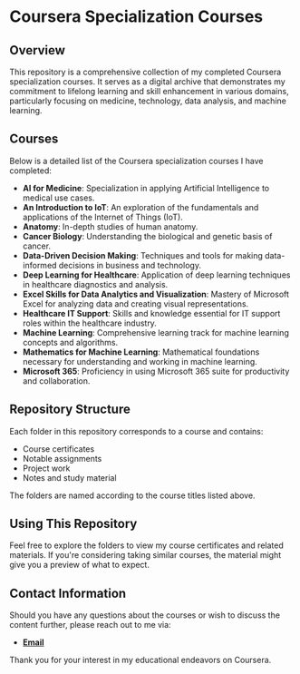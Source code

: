 # Coursera Specialization Courses

## Overview

This repository is a comprehensive collection of my completed Coursera specialization courses. It serves as a digital archive that demonstrates my commitment to lifelong learning and skill enhancement in various domains, particularly focusing on medicine, technology, data analysis, and machine learning.

## Courses

Below is a detailed list of the Coursera specialization courses I have completed:

- **AI for Medicine**: Specialization in applying Artificial Intelligence to medical use cases.
- **An Introduction to IoT**: An exploration of the fundamentals and applications of the Internet of Things (IoT).
- **Anatomy**: In-depth studies of human anatomy.
- **Cancer Biology**: Understanding the biological and genetic basis of cancer.
- **Data-Driven Decision Making**: Techniques and tools for making data-informed decisions in business and technology.
- **Deep Learning for Healthcare**: Application of deep learning techniques in healthcare diagnostics and analysis.
- **Excel Skills for Data Analytics and Visualization**: Mastery of Microsoft Excel for analyzing data and creating visual representations.
- **Healthcare IT Support**: Skills and knowledge essential for IT support roles within the healthcare industry.
- **Machine Learning**: Comprehensive learning track for machine learning concepts and algorithms.
- **Mathematics for Machine Learning**: Mathematical foundations necessary for understanding and working in machine learning.
- **Microsoft 365**: Proficiency in using Microsoft 365 suite for productivity and collaboration.

## Repository Structure

Each folder in this repository corresponds to a course and contains:

- Course certificates
- Notable assignments
- Project work
- Notes and study material

The folders are named according to the course titles listed above.

## Using This Repository

Feel free to explore the folders to view my course certificates and related materials. If you're considering taking similar courses, the material might give you a preview of what to expect.

## Contact Information

Should you have any questions about the courses or wish to discuss the content further, please reach out to me via:


- **[Email](engr.mansoorhayat@gmail.com)**

Thank you for your interest in my educational endeavors on Coursera.



